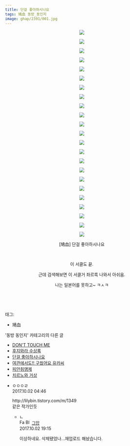 ```yaml
---
title: 단걸 좋아하시나요
tags: 鳩血 동방_동인지
image: ghap/2391/001.jpg
---
```

<div class="article">
<p style="text-align: center; clear: none; float: none;"><img src="{{ site.nasurl }}/ghap/2391/001.jpg"/></p>
<p style="text-align: center; clear: none; float: none;"><img src="{{ site.nasurl }}/ghap/2391/002.jpg"/></p>
<p style="text-align: center; clear: none; float: none;"><img src="{{ site.nasurl }}/ghap/2391/003.jpg"/></p>
<p style="text-align: center; clear: none; float: none;"><img src="{{ site.nasurl }}/ghap/2391/004.jpg"/></p>
<p style="text-align: center; clear: none; float: none;"><img src="{{ site.nasurl }}/ghap/2391/005.jpg"/></p>
<p style="text-align: center; clear: none; float: none;"><img src="{{ site.nasurl }}/ghap/2391/006.jpg"/></p>
<p style="text-align: center; clear: none; float: none;"><img src="{{ site.nasurl }}/ghap/2391/007.jpg"/></p>
<p style="text-align: center; clear: none; float: none;"><img src="{{ site.nasurl }}/ghap/2391/008.jpg"/></p>
<p style="text-align: center; clear: none; float: none;"><img src="{{ site.nasurl }}/ghap/2391/009.jpg"/></p>
<p style="text-align: center; clear: none; float: none;"><img src="{{ site.nasurl }}/ghap/2391/010.jpg"/></p>
<p style="text-align: center; clear: none; float: none;"><img src="{{ site.nasurl }}/ghap/2391/011.jpg"/></p>
<p style="text-align: center; clear: none; float: none;"><img src="{{ site.nasurl }}/ghap/2391/012.jpg"/></p>
<p style="text-align: center; clear: none; float: none;"><img src="{{ site.nasurl }}/ghap/2391/013.jpg"/></p>
<p style="text-align: center; clear: none; float: none;"><img src="{{ site.nasurl }}/ghap/2391/014.jpg"/></p>
<p style="text-align: center; clear: none; float: none;"><img src="{{ site.nasurl }}/ghap/2391/015.jpg"/></p>
<p style="text-align: center; clear: none; float: none;"><img src="{{ site.nasurl }}/ghap/2391/016.jpg"/></p>
<p style="text-align: center; clear: none; float: none;"><img src="{{ site.nasurl }}/ghap/2391/017.jpg"/></p>
<p style="text-align: center; clear: none; float: none;"><img src="{{ site.nasurl }}/ghap/2391/018.jpg"/></p>
<p style="text-align: center; clear: none; float: none;"><img src="{{ site.nasurl }}/ghap/2391/019.jpg"/></p>
<p style="text-align: center; clear: none; float: none;"><img src="{{ site.nasurl }}/ghap/2391/020.jpg"/></p>
<p style="text-align: center; clear: none; float: none;"><img src="{{ site.nasurl }}/ghap/2391/021.jpg"/></p>
<p style="text-align: center; clear: none; float: none;"><img src="{{ site.nasurl }}/ghap/2391/022.jpg"/></p>
<p style="text-align: center; clear: none; float: none;"><img src="{{ site.nasurl }}/ghap/2391/023.jpg"/></p>
<p style="text-align: center; clear: none; float: none;">[鳩血] 단걸 좋아하시나요</p>
<p style="text-align: center; clear: none; float: none;"><br/></p>
<p style="text-align: center; clear: none; float: none;">이 서클도 끝.</p>
<p style="text-align: center; clear: none; float: none;">근데 검색해보면 이 서클거 좌르륵 나와서 아쉬움.</p>
<p style="text-align: center; clear: none; float: none;">나는 일본어를 못하고~ ㅋㅅㅋ</p>
<p style="text-align: center; clear: none; float: none;"><br/></p>
<p><br/></p>
</div><div class="tagTrail">
<p>태그: </p>
<ul>
<li>鳩血</li>
</ul>
</div><div class="another">
<p>'동방 동인지' 카테고리의 다른 글</p>
<ul>
<li><a href="/2016-09-29-ghap_2393">DON'T TOUCH ME</a></li>
<li><a href="/2016-09-29-ghap_2392">후지와라 수상록</a></li>
<li><a href="/2016-09-29-ghap_2391">단걸 좋아하시나요</a></li>
<li><a href="/2016-09-29-ghap_2390">여관에서도!! 구웠어요 유카씨</a></li>
<li><a href="/2016-09-29-ghap_2389">피안취앵제</a></li>
<li><a href="/2016-09-29-ghap_2388">치르노와 거상</a></li>
</ul>
</div><div class="cb_module cb_fluid">
<div class="cb_wrt cb_profile">
<div class="comment">
<ul>
<li class="cb_thumb_off" id="comment15094772">
<div class="cb_comment_area">
<div class="cb_info_area">
<div class="cb_section">
<span class="cb_nick_name">ㅇㅇㅇㄹ</span>
</div>
<div class="cb_section">
<span class="cb_date">2017.10.02 04:46 </span>
</div>
</div>
<div class="cb_dsc_comment">
<p class="cb_dsc">
											http://lilybin.tistory.com/m/1349 <br/>
같은 작가인듯
										</p>
</div>
<ul>
<li class="cb_thumb_off" id="comment15094988">
<span class="cb_bu_subnode">ㄴ</span>
<div class="cb_comment_area">
<div class="cb_info_area">
<div class="cb_section">
<span class="cb_nick_name"><img alt="Favicon of https://ghaptouhou.tistory.com" height="16" onerror="this.onerror=null;this.parentNode.removeChild(this)" src="https://ghaptouhou.tistory.com/favicon.ico" width="16"/> <img alt="BlogIcon" height="16" onerror="this.parentNode.removeChild(this)" src="https://ghaptouhou.tistory.com/index.gif" width="16"/> <a href="https://ghaptouhou.tistory.com" onclick="return openLinkInNewWindow(this)"> 그압</a><span class="tistoryProfileLayerTrigger" onclick='TistoryProfile.show(event, this, {"title":"\uc800\uae30 \uc774\uac70 \ub098\uc911\uc5d0 \uc218\uc815 \uac00\ub2a5\ud558\ub098\uc694","url":"https:\/\/ghap.tistory.com","nickname":"\uadf8\uc555","items":[]}); return false;'></span></span>
</div>
<div class="cb_section">
<span class="cb_date">2017.10.02 19:15 </span>
</div>
</div>
<div class="cb_dsc_comment">
<p class="cb_dsc">
																이상하네요. 삭제됐었나...재업로드 해놨습니다.
															</p>
</div>
</div>
</li>
</ul>
</div></li>
</ul>
</div>
</div><!-- commentList close -->
</div>